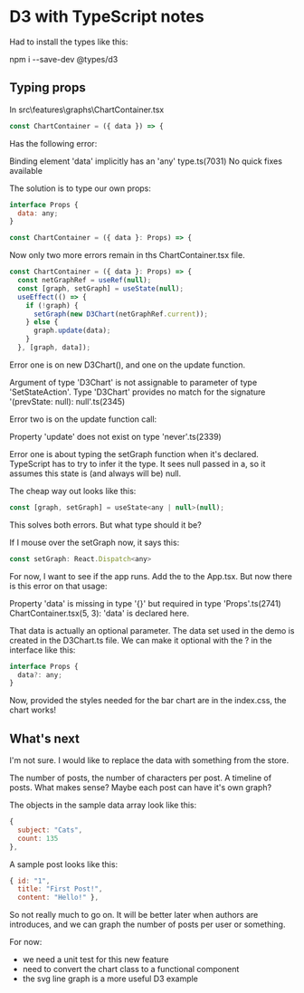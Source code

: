 # D3 with TypeScript notes

Had to install the types like this:

npm i --save-dev @types/d3

## Typing props

In src\features\graphs\ChartContainer.tsx

```js
const ChartContainer = ({ data }) => {
```

Has the following error:

Binding element 'data' implicitly has an 'any' type.ts(7031) 
No quick fixes available

The solution is to type our own props:

```javascript
interface Props {
  data: any;
}

const ChartContainer = ({ data }: Props) => {
```

Now only two more errors remain in ths ChartContainer.tsx file.

```js
const ChartContainer = ({ data }: Props) => {
  const netGraphRef = useRef(null);
  const [graph, setGraph] = useState(null);
  useEffect(() => {
    if (!graph) {
      setGraph(new D3Chart(netGraphRef.current));
    } else {
      graph.update(data);
    }
  }, [graph, data]);
```

Error one is on new D3Chart(), and one on the update function.

Argument of type 'D3Chart' is not assignable to parameter of type 'SetStateAction<null>'.
  Type 'D3Chart' provides no match for the signature '(prevState: null): null'.ts(2345)

Error two is on the update function call:

Property 'update' does not exist on type 'never'.ts(2339)

Error one is about typing the setGraph function when it's declared.  TypeScript has to try to infer it the type. It sees null passed in a, so it assumes this state is (and always will be) null.

The cheap way out looks like this:

```javascript
const [graph, setGraph] = useState<any | null>(null);
```

This solves both errors.  But what type should it be?

If I mouse over the setGraph now, it says this:

```js
const setGraph: React.Dispatch<any>
```

For now, I want to see if the app runs.  Add the <ChartContainer /> to the App.tsx.  But now there is this error on that usage:

Property 'data' is missing in type '{}' but required in type 'Props'.ts(2741)
ChartContainer.tsx(5, 3): 'data' is declared here.

That data is actually an optional parameter.  The data set used in the demo is created in the D3Chart.ts file.  We can make it optional with the ? in the interface like this:

```js
interface Props {
  data?: any;
}
```

Now, provided the styles needed for the bar chart are in the index.css, the chart works!

## What's next

I'm not sure.  I would like to replace the data with something from the store.

The number of posts, the number of characters per post.  A timeline of posts.  What makes sense?  Maybe each post can have it's own graph?

The objects in the sample data array look like this:

```js
{ 
  subject: "Cats", 
  count: 135 
},
```

A sample post looks like this:

```js
{ id: "1", 
  title: "First Post!", 
  content: "Hello!" },
```

So not really much to go on.  It will be better later when authors are introduces, and we can graph the number of posts per user or something.

For now:

- we need a unit test for this new feature
- need to convert the chart class to a functional component
- the svg line graph is a more useful D3 example
